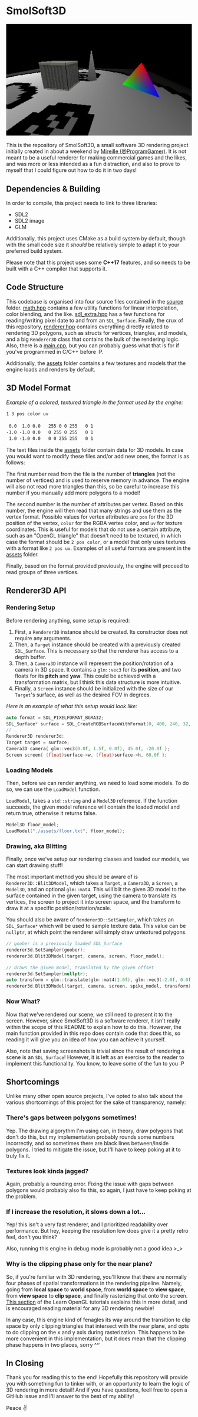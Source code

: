 # SmolSoft3D

![screenshot](./screenshot.png "Screenshot of SmolSoft3D in action")

This is the repository of SmolSoft3D, a small software 3D rendering project initially created in about a weekend by [Mireille (@ProgramGamer)](https://twitter.com/ProgramGamer). It is not meant to be a useful renderer for making commercial games and the likes, and was more or less intended as a fun distraction, and also to prove to myself that I could figure out how to do it in two days!

## Dependencies & Building

In order to compile, this project needs to link to three libraries:

- SDL2
- SDL2 image
- GLM

Additionally, this project uses CMake as a build system by default, though with the small code size it *should* be relatively simple to adapt it to your preferred build system.

Please note that this project uses some **C++17** features, and so needs to be built with a C++ compiler that supports it.

## Code Structure

This codebase is organised into four source files contained in the [source](./source) folder. [math.hpp](./source/math.hpp) contains a few utility functions for linear interpolation, color blending, and the like. [sdl_extra.hpp](./source/sdl_extra.hpp) has a few functions for reading/writing pixel date to and from an `SDL_Surface`. Finally, the crux of this repository, [renderer.hpp](./source/renderer.hpp) contains everything directly related to rendering 3D polygons, such as structs for vertices, triangles, and models, and a big `Renderer3D` class that contains the bulk of the rendering logic. Also, there is a [main.cpp](./source/main.cpp), but you can probably guess what that is for if you've programmed in C/C++ before :P.

Additionally, the [assets](./assets) folder contains a few textures and models that the engine loads and renders by default.

## 3D Model Format

*Example of a colored, textured triangle in the format used by the engine:*

``` txt
1 3 pos color uv

 0.0  1.0 0.0   255 0 0 255   0 1
-1.0 -1.0 0.0   0 255 0 255   0 1
 1.0 -1.0 0.0   0 0 255 255   0 1
```

The text files inside the [assets](./assets) folder contain data for 3D models. In case you would want to modify these files and/or add new ones, the format is as follows:

The first number read from the file is the number of **triangles** (not the number of vertices) and is used to reserve memory in advance. The engine will also not read more triangles than this, so be careful to increase this number if you manually add more polygons to a model!

The second number is the number of attributes per vertex. Based on this number, the engine will then read that many strings and use them as the vertex format. Possible values for vertex attributes are `pos` for the 3D position of the vertex, `color` for the RGBA vertex color, and `uv` for texture coordinates. This is useful for models that do not use a certain attribute, such as an "OpenGL triangle" that doesn't need to be textured, in which case the format should be `2 pos color`, or a model that only uses textures with a format like `2 pos uv`. Examples of all useful formats are present in the [assets](./assets) folder.

Finally, based on the format provided previously, the engine will proceed to read groups of three vertices.

## Renderer3D API

### Rendering Setup

Before rendering anything, some setup is required:

1. First, a `Renderer3D` instance should be created. Its constructor does not require any arguments.
2. Then, a `Target` instance should be created with a previously created `SDL_Surface`. This is necessary so that the renderer has access to a depth buffer.
3. Then, a `Camera3D` instance will represent the position/rotation of a camera in 3D space. It contains a `glm::vec3` for its **position**, and two floats for its **pitch** and **yaw**. This could be achieved with a transformation matrix, but I think this data structure is more intuitive.
4. Finally, a `Screen` instance should be initialized with the size of our `Target`'s surface, as well as the desired FOV in degrees.

*Here is an example of what this setup would look like:*

``` cpp
auto format = SDL_PIXELFORMAT_BGRA32;
SDL_Surface* surface = SDL_CreateRGBSurfaceWithFormat(0, 400, 240, 32, format);
// ...
Renderer3D renderer3d;
Target target = surface;
Camera3D camera{ glm::vec3(0.0f, 1.5f, 0.0f), 45.0f, -20.0f };
Screen screen{ (float)surface->w, (float)surface->h, 60.0f };
```

### Loading Models

Then, before we can render anything, we need to load some models. To do so, we can use the `LoadModel` function.

`LoadModel`, takes a `std::string` and a `Model3D` reference. If the function succeeds, the given model reference will contain the loaded model and return true, otherwise it returns false.

``` cpp
Model3D floor_model;
LoadModel("./assets/floor.txt", floor_model);
```

### Drawing, aka Blitting

Finally, once we've setup our rendering classes and loaded our models, we can start drawing stuff!

The most important method you should be aware of is `Renderer3D::Blit3DModel`, which takes a `Target`, a `Camera3D`, a `Screen`, a `Model3D`, and an optional `glm::mat4`. This will blit the given 3D model to the surface contained in the given target, using the camera to translate its vertices, the screen to project it into screen space, and the transform to draw it at a specific position/rotation/scale.

You should also be aware of `Renderer3D::SetSampler`, which takes an `SDL_Surface*` which will be used to sample texture data. This value can be `nullptr`, at which point the renderer will simply draw untextured polygons.

``` cpp
// goober is a previously loaded SDL_Surface
renderer3d.SetSampler(goober);
renderer3d.Blit3DModel(target, camera, screen, floor_model);
```

``` cpp
// draws the given model, translated by the given offset
renderer3d.SetSampler(nullptr);
auto transform = glm::translate(glm::mat4(1.0f), glm::vec3(-2.0f, 0.0f, 2.0f));
renderer3d.Blit3DModel(target, camera, screen, spike_model, transform);
```

### Now What?

Now that we've rendered our scene, we still need to present it to the screen. However, since SmolSoft3D is a software renderer, it isn't really within the scope of this README to explain how to do this. However, the main function provided in this repo does contain code that does this, so reading it will give you an idea of how you can achieve it yourself.

Also, note that saving screenshots is trivial since the result of rendering a scene is an `SDL_Surface`! However, it is left as an exercise to the reader to implement this functionality. You know, to leave some of the fun to you :P

## Shortcomings

Unlike many other open source projects, I've opted to also talk about the various shortcomings of this project for the sake of transparency, namely:

### There's gaps between polygons sometimes!

Yep. The drawing algorythm I'm using can, in theory, draw polygons that don't do this, but my implementation probably rounds some numbers incorrectly, and so sometimes there are black lines between/inside polygons. I tried to mitigate the issue, but I'll have to keep poking at it to truly fix it.

### Textures look kinda jagged?

Again, probably a rounding error. Fixing the issue with gaps between polygons would probably also fix this, so again, I just have to keep poking at the problem.

### If I increase the resolution, it slows down a lot...

Yep! this isn't a very fast renderer, and I prioritized readability over performance. But hey, keeping the resolution low does give it a pretty retro feel, don't you think?

Also, running this engine in debug mode is probably not a good idea >_>

### Why is the clipping phase only for the near plane?

So, if you're familiar with 3D rendering, you'll know that there are normally four phases of spatial transformations in the rendering pipeline. Namely, going from **local space** to **world space**, from **world space** to **view space**, from **view space** to **clip space**, and finally rasterizing that onto the screen. [This section](https://learnopengl.com/Getting-started/Coordinate-Systems) of the Learn OpenGL tutorials explains this in more detail, and is encouraged reading material for any 3D rendering newbie!

In any case, this engine kind of fenagles its way around the transition to clip space by only clipping triangles that intersect with the near plane, and opts to do clipping on the x and y axis during rasterization. This happens to be more convenient in this implementation, but it does mean that the clipping phase happens in two places, sorry ^^'

## In Closing

Thank you for reading this to the end! Hopefully this repository will provide you with something fun to tinker with, or an opportunity to learn the logic of 3D rendering in more detail! And if you have questions, feell free to open a GitHub issue and I'll answer to the best of my ability!

Peace :v: